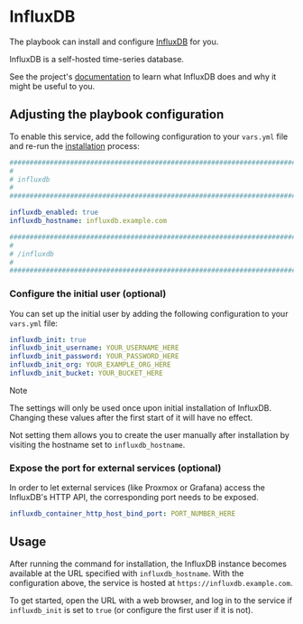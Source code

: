 <!--
SPDX-FileCopyrightText: 2023 Julian-Samuel Gebühr
SPDX-FileCopyrightText: 2025 Suguru Hirahara

SPDX-License-Identifier: AGPL-3.0-or-later
-->

# InfluxDB

The playbook can install and configure [InfluxDB](https://www.influxdata.com/) for you.

InfluxDB is a self-hosted time-series database.

See the project's [documentation](https://github.com/docker-library/docs/blob/master/influxdb/README.md) to learn what InfluxDB does and why it might be useful to you.

## Adjusting the playbook configuration

To enable this service, add the following configuration to your `vars.yml` file and re-run the [installation](../installing.md) process:

```yaml
########################################################################
#                                                                      #
# influxdb                                                             #
#                                                                      #
########################################################################

influxdb_enabled: true
influxdb_hostname: influxdb.example.com

########################################################################
#                                                                      #
# /influxdb                                                            #
#                                                                      #
########################################################################
```

### Configure the initial user (optional)

You can set up the initial user by adding the following configuration to your `vars.yml` file:

```yaml
influxdb_init: true
influxdb_init_username: YOUR_USERNAME_HERE
influxdb_init_password: YOUR_PASSWORD_HERE
influxdb_init_org: YOUR_EXAMPLE_ORG_HERE
influxdb_init_bucket: YOUR_BUCKET_HERE
```

>[!NOTE]
> The settings will only be used once upon initial installation of InfluxDB. Changing these values after the first start of it will have no effect.

Not setting them allows you to create the user manually after installation by visiting the hostname set to `influxdb_hostname`.

### Expose the port for external services (optional)

In order to let external services (like Proxmox or Grafana) access the InfluxDB's HTTP API, the corresponding port needs to be exposed.

```yaml
influxdb_container_http_host_bind_port: PORT_NUMBER_HERE
```

## Usage

After running the command for installation, the InfluxDB instance becomes available at the URL specified with `influxdb_hostname`. With the configuration above, the service is hosted at `https://influxdb.example.com`.

To get started, open the URL with a web browser, and log in to the service if `influxdb_init` is set to `true` (or configure the first user if it is not).
